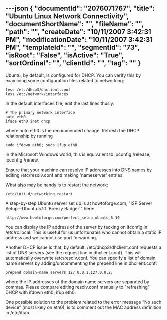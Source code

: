 ---json
{
  "documentId": "2076071767",
  "title": "Ubuntu Linux Network Connectivity",
  "documentShortName": "",
  "fileName": "",
  "path": "",
  "createDate": "10/11/2007 3:42:31 PM",
  "modificationDate": "10/11/2007 3:42:31 PM",
  "templateId": "",
  "segmentId": "73",
  "isRoot": "False",
  "isActive": "True",
  "sortOrdinal": "",
  "clientId": "",
  "tag": ""
}
---

Ubuntu, by default, is configured for DHCP. You can verify this by examining some configuration files related to networking:

    less /etc/dhcp3/dhclient.conf
    less /etc/network/interfaces

In the default interfaces file, edit the last lines thusly:

    # The primary network interface
    auto eth0
    iface eth0 inet dhcp

where auto eth0 is the recommended change. Refresh the DHCP relationship by running

    sudo ifdown eth0; sudo ifup eth0

In the Microsoft Windows world, this is equivalent to ipconfig /release; ipconfig /renew.

Ensure that your machine can resolve IP addresses into DNS names by editing /etc/resolv.conf and making 'nameserver' entries.

What also may be handy is to restart the network:

    /etc/init.d/networking restart

A step-by-step Ubuntu server set up is at howtoforge.com, &quot;ISP Server Setup—Ubuntu 5.10 'Breezy Badger'&quot; here:

    http://www.howtoforge.com/perfect_setup_ubuntu_5.10

You can display the IP address of the server by tacking on ifconfig in /etc/rc.local. This is useful for us unfortunates who cannot obtain a static IP address and we cannot use port forwarding.

Another DHCP issue is that, by default, /etc/dhcp3/dhclient.conf requests a list of DNS servers (see the request line in dhclient.conf). This will automatically overwrite /etc/resolv.conf. You can specify a list of domain name servers by adding/uncommenting the prepend line in dhclient.conf:

    prepend domain-name servers 127.0.0.1,127.0.0.2;

where the IP addresses of the domain name servers are separated by commas. Please compare editing resolv.conf manually to &quot;refreshing&quot; DHCP with ifdown eth0; ifup eth0.

One possible solution to the problem related to the error message “No such device” (most likely on eth0), is to comment out the MAC address definition in /etc/iftab.
